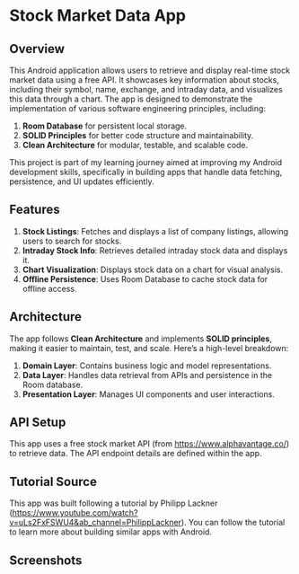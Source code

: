 # Stock Market Data App
## Overview
This Android application allows users to retrieve and display real-time stock market data using a free API. It showcases key information about stocks, including their symbol, name, exchange, and intraday data, and visualizes this data through a chart. The app is designed to demonstrate the implementation of various software engineering principles, including:
1. **Room Database** for persistent local storage.
2. **SOLID Principles** for better code structure and maintainability.
3. **Clean Architecture** for modular, testable, and scalable code.

This project is part of my learning journey aimed at improving my Android development skills, specifically in building apps that handle data fetching, persistence, and UI updates efficiently.

## Features
1. **Stock Listings**: Fetches and displays a list of company listings, allowing users to search for stocks.
2. **Intraday Stock Info**: Retrieves detailed intraday stock data and displays it.
3. **Chart Visualization**: Displays stock data on a chart for visual analysis.
4. **Offline Persistence**: Uses Room Database to cache stock data for offline access.

## Architecture
The app follows **Clean Architecture** and implements **SOLID principles**, making it easier to maintain, test, and scale. Here’s a high-level breakdown:
1. **Domain Layer**: Contains business logic and model representations.
2. **Data Layer**: Handles data retrieval from APIs and persistence in the Room database.
3. **Presentation Layer**: Manages UI components and user interactions.

## API Setup
This app uses a free stock market API (from https://www.alphavantage.co/)  to retrieve data. The API endpoint details are defined within the app.

## Tutorial Source
This app was built following a tutorial by Philipp Lackner (https://www.youtube.com/watch?v=uLs2FxFSWU4&ab_channel=PhilippLackner). You can follow the tutorial to learn more about building similar apps with Android.

## Screenshots
